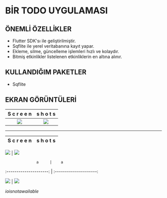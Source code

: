 BİR TODO UYGULAMASI
====================


**ÖNEMLİ ÖZELLİKLER**
----------------------

* Flutter SDK'sı ile geliştirilmiştir.
* Sqflite ile yerel veritabanına kayıt yapar.
* Ekleme, silme, güncelleme işlemleri hızlı ve kolaydır.
* Bitmiş etkinlikler listelenen etkinliklerin en altına alınır.

**KULLANDIĞIM PAKETLER**
------------------------

* Sqflite


**EKRAN GÖRÜNTÜLERİ**
---------------------
 S c r e e n            |    s h o t s
:---------------------: | :---------------------:
![](https://github.com/ioisnotavalible/Flutter-ToDo-App/assets/162783393/4de573d4-47be-465d-bc47-bfb7122bb223) | ![](https://github.com/ioisnotavalible/Flutter-ToDo-App/assets/162783393/b82c9a1d-8273-491d-9760-09a96558657a)


---------------------
 S c r e e n            |    s h o t s
:---------------------: | :---------------------:



![](https://github.com/ioisnotavalible/Flutter-ToDo-App/assets/162783393/103ac89c-7442-4b86-94ae-627addd0dda9) | ![](https://github.com/ioisnotavalible/Flutter-ToDo-App/assets/162783393/40d17714-5e65-412e-b4f3-3695fd0fed1c)


                  a     |    a
:---------------------: | :---------------------:



![](https://github.com/ioisnotavalible/Flutter-ToDo-App/assets/162783393/d57976db-80dd-4017-b904-0b1ac00a691f) | ![](https://github.com/ioisnotavalible/Flutter-ToDo-App/assets/162783393/733da306-39f0-41c1-8d02-9137773db198)










_ioisnotawailable_

